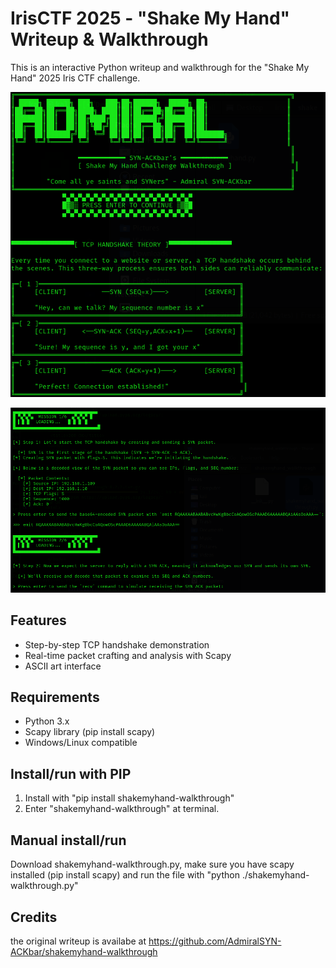 # IrisCTF 2025 - "Shake My Hand" Writeup & Walkthrough
This is an interactive Python writeup and walkthrough for the "Shake My Hand" 2025 Iris CTF challenge.

![Title Screen](https://github.com/AdmiralSYN-ACKbar/shakemyhand-walkthrough/blob/main/screenshots/titlepage.png?raw=true)

![Mission 1](https://github.com/AdmiralSYN-ACKbar/shakemyhand-walkthrough/blob/main/screenshots/mission1.png?raw=true)

## Features
- Step-by-step TCP handshake demonstration
- Real-time packet crafting and analysis with Scapy
- ASCII art interface

## Requirements
- Python 3.x
- Scapy library (pip install scapy)
- Windows/Linux compatible

## Install/run with PIP
1. Install with "pip install shakemyhand-walkthrough"
2. Enter "shakemyhand-walkthrough" at terminal.

## Manual install/run
Download shakemyhand-walkthrough.py, make sure you have scapy installed (pip install scapy) and run the file with "python ./shakemyhand-walkthrough.py"

## Credits
the original writeup is availabe at https://github.com/AdmiralSYN-ACKbar/shakemyhand-walkthrough
